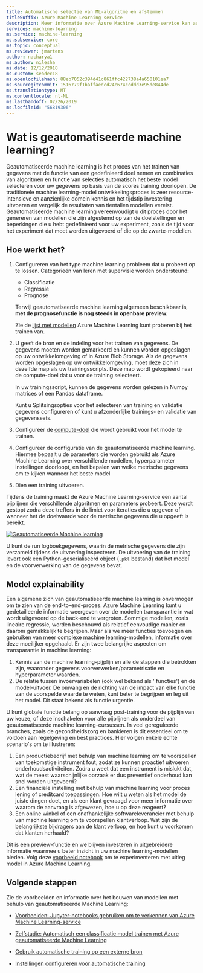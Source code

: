 ```yaml
---
title: Automatische selectie van ML-algoritme en afstemmen
titleSuffix: Azure Machine Learning service
description: Meer informatie over Azure Machine Learning-service kan automatisch een algoritme kiezen voor u, en genereert een model op basis van dat u tijd besparen met behulp van de parameters en de criteria die u opgeeft op de beste algoritme voor het model te selecteren.
services: machine-learning
ms.service: machine-learning
ms.subservice: core
ms.topic: conceptual
ms.reviewer: jmartens
author: nacharya1
ms.author: nilesha
ms.date: 12/12/2018
ms.custom: seodec18
ms.openlocfilehash: 88eb7052c394d41c861ffc422738a4a650101ea7
ms.sourcegitcommit: 1516779f1baffaedcd24c674ccddd3e95de844de
ms.translationtype: MT
ms.contentlocale: nl-NL
ms.lasthandoff: 02/26/2019
ms.locfileid: "56819306"
---
```

# <a name="what-is-automated-machine-learning"></a>Wat is geautomatiseerde machine learning?

Geautomatiseerde machine learning is het proces van het trainen van gegevens met de functie van een gedefinieerd doel nemen en combinaties van algoritmen en functie van selecties automatisch het beste model selecteren voor uw gegevens op basis van de scores training doorlopen. De traditionele machine learning-model ontwikkelingsproces is zeer resource-intensieve en aanzienlijke domein kennis en het tijdstip investering uitvoeren en vergelijk de resultaten van tientallen modellen vereist. Geautomatiseerde machine learning vereenvoudigt u dit proces door het genereren van modellen die zijn afgestemd op van de doelstellingen en beperkingen die u hebt gedefinieerd voor uw experiment, zoals de tijd voor het experiment dat moet worden uitgevoerd of die op de zwarte-modellen.

## <a name="how-it-works"></a>Hoe werkt het?

1. Configureren van het type machine learning probleem dat u probeert op te lossen. Categorieën van leren met supervisie worden ondersteund:
   + Classificatie
   + Regressie
   + Prognose

   Terwijl geautomatiseerde machine learning algemeen beschikbaar is, **met de prognosefunctie is nog steeds in openbare preview.**

   Zie de [lijst met modellen](how-to-configure-auto-train.md#select-your-experiment-type) Azure Machine Learning kunt proberen bij het trainen van.

1. U geeft de bron en de indeling voor het trainen van gegevens. De gegevens moeten worden gemarkeerd en kunnen worden opgeslagen op uw ontwikkelomgeving of in Azure Blob Storage. Als de gegevens worden opgeslagen op uw ontwikkelomgeving, moet deze zich in dezelfde map als uw trainingsscripts. Deze map wordt gekopieerd naar de compute-doel dat u voor de training selecteert.

    In uw trainingsscript, kunnen de gegevens worden gelezen in Numpy matrices of een Pandas dataframe.

    Kunt u Splitsingsopties voor het selecteren van training en validatie gegevens configureren of kunt u afzonderlijke trainings- en validatie van gegevenssets.

1. Configureer de [compute-doel](how-to-set-up-training-targets.md) die wordt gebruikt voor het model te trainen.

1. Configureer de configuratie van de geautomatiseerde machine learning. Hiermee bepaalt u de parameters die worden gebruikt als Azure Machine Learning over verschillende modellen, hyperparameter instellingen doorloopt, en het bepalen van welke metrische gegevens om te kijken wanneer het beste model

1. Dien een training uitvoeren.

Tijdens de training maakt de Azure Machine Learning-service een aantal pijplijnen die verschillende algoritmen en parameters probeert. Deze wordt gestopt zodra deze treffers in de limiet voor iteraties die u opgeven of wanneer het de doelwaarde voor de metrische gegevens die u opgeeft is bereikt.

[ ![Geautomatiseerde Machine learning](./media/how-to-automated-ml/automated-machine-learning.png) ](./media/how-to-automated-ml/automated-machine-learning.png#lightbox)

U kunt de run logboekgegevens, waarin de metrische gegevens die zijn verzameld tijdens de uitvoering inspecteren. De uitvoering van de training levert ook een Python-geserialiseerd object (`.pkl` bestand) dat het model en de voorverwerking van de gegevens bevat.

## <a name="model-explainability"></a>Model explainability

Een algemene zich van geautomatiseerde machine learning is onvermogen om te zien van de end-to-end-proces. Azure Machine Learning kunt u gedetailleerde informatie weergeven over de modellen transparantie in wat wordt uitgevoerd op de back-end te vergroten. Sommige modellen, zoals lineaire regressie, worden beschouwd als relatief eenvoudige manier en daarom gemakkelijk te begrijpen. Maar als we meer functies toevoegen en gebruiken van meer complexe machine learning-modellen, informatie over deze moeilijker opgehaald. Er zijn twee belangrijke aspecten om transparantie in machine learning:

1. Kennis van de machine learning-pijplijn en alle de stappen die betrokken zijn, waaronder gegevens voorverwerken/parametrisatie en hyperparameter waarden.
1. De relatie tussen invoervariabelen (ook wel bekend als ' functies') en de model-uitvoer.  De omvang en de richting van de impact van elke functie van de voorspelde waarde te weten, kunt beter te begrijpen en leg uit het model. Dit staat bekend als functie urgentie.

U kunt globale functie belang op aanvraag post-training voor de pijplijn van uw keuze, of deze inschakelen voor alle pijplijnen als onderdeel van geautomatiseerde machine learning-cursussen. In veel gereguleerde branches, zoals de gezondheidszorg en bankieren is dit essentieel om te voldoen aan regelgeving en best practices.  Hier volgen enkele echte scenario's om te illustreren:

1. Een productiebedrijf met behulp van machine learning om te voorspellen van toekomstige instrument fout, zodat ze kunnen proactief uitvoeren onderhoudsactiviteiten. Zodra u weet dat een instrument is mislukt dat, wat de meest waarschijnlijke oorzaak er dus preventief onderhoud kan snel worden uitgevoerd?
1. Een financiële instelling met behulp van machine learning voor proces lening of creditcard toepassingen. Hoe wilt u weten als het model de juiste dingen doet, en als een klant gevraagd voor meer informatie over waarom de aanvraag is afgewezen, hoe u op deze reageert?
1. Een online winkel of een onafhankelijke softwareleverancier met behulp van machine learning om te voorspellen klantverloop. Wat zijn de belangrijkste bijdragers aan de klant verloop, en hoe kunt u voorkomen dat klanten herhaald?

Dit is een preview-functie en we blijven investeren in uitgebreidere informatie waarmee u beter inzicht in uw machine learning-modellen bieden. Volg deze [voorbeeld notebook](https://github.com/Azure/MachineLearningNotebooks/blob/master/how-to-use-azureml/automated-machine-learning/model-explanation/auto-ml-model-explanation.ipynb) om te experimenteren met uitleg model in Azure Machine Learning.

## <a name="next-steps"></a>Volgende stappen

Zie de voorbeelden en informatie over het bouwen van modellen met behulp van geautomatiseerde Machine Learning:
+ [Voorbeelden: Jupyter-notebooks gebruiken om te verkennen van Azure Machine Learning-service](samples-notebooks.md#automated-ml-setup)

+ [Zelfstudie: Automatisch een classificatie model trainen met Azure geautomatiseerde Machine Learning](tutorial-auto-train-models.md)

+ [Gebruik automatische training op een externe bron](how-to-auto-train-remote.md)

+ [Instellingen configureren voor automatische training](how-to-configure-auto-train.md)
